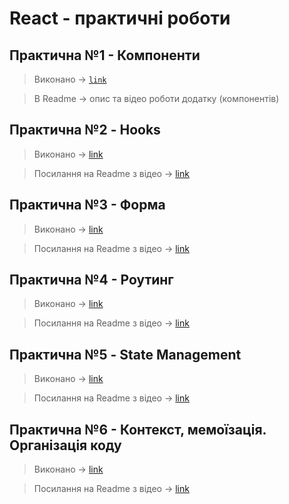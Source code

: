 # React - практичні роботи
## Практична №1 - Компоненти 
> Виконано -> <code style="color : green">[link](https://github.com/koretskyiii/React/tree/main/lab1/piano)</code>

> В Readme -> опис та відео роботи додатку (компонентів)

## Практична №2 - Hooks 
> Виконано -> [link](https://github.com/koretskyiii/React/tree/main/lab2/lab2-hooks/src)

> Посилання на Readme з відео -> [link](https://github.com/koretskyiii/React/tree/542803061578ee876e76ed6bee7f540bef9cac26/lab2/lab2-hooks)

## Практична №3 - Форма
> Виконано -> [link](https://github.com/koretskyiii/React/blob/main/lab3/src/App.jsx)

> Посилання на Readme з відео -> [link](https://github.com/koretskyiii/React/blob/main/lab3/README.md)

## Практична №4 - Роутинг
> Виконано -> [link](https://github.com/koretskyiii/React/tree/main/lab4/src)

> Посилання на Readme з відео -> [link](https://github.com/koretskyiii/React/blob/main/lab4/README.md)

## Практична №5 - State Management
> Виконано -> [link](https://github.com/koretskyiii/React/tree/main/lab5)

> Посилання на Readme з відео -> [link](https://github.com/koretskyiii/React/blob/main/lab5/README.md)

## Практична №6 - Контекст, мемоїзація. Організація коду
> Виконано -> [link](https://github.com/koretskyiii/React/blob/main/lab6)

> Посилання на Readme з відео -> [link](https://github.com/koretskyiii/React/blob/main/lab6/README.md)

